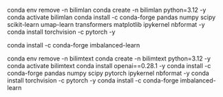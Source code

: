 conda env remove -n bilimlan
conda create -n bilimlan python=3.12 -y 
conda activate bilimlan
conda install -c conda-forge pandas numpy scipy scikit-learn umap-learn transformers matplotlib ipykernel nbformat -y 
conda install torchvision -c pytorch -y 




conda install -c conda-forge imbalanced-learn


conda env remove -n bilimtext
conda create -n bilimtext python=3.12 -y 
conda activate bilimtext
conda install openai==0.28.1 -y
conda install -c conda-forge pandas numpy scipy pytorch ipykernel nbformat -y 
conda install torchvision -c pytorch -y 
conda install -c conda-forge imbalanced-learn